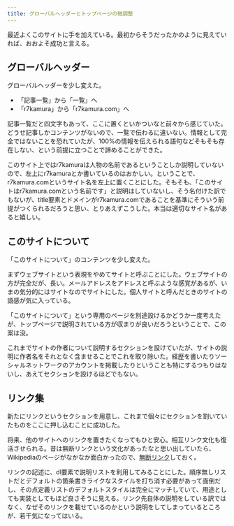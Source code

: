 ```yaml
---
title: グローバルヘッダーとトップページの微調整
---
```


最近よくこのサイトに手を加えている。最初からそうだったかのように見えていれば、おおよそ成功と言える。

## グローバルヘッダー

グローバルヘッダーを少し変えた。

- 「記事一覧」から「一覧」へ
- 「r7kamura」から「r7kamura.com」へ

記事一覧だと四文字もあって、ここに置くといかついなと前々から感じていた。どうせ記事しかコンテンツがないので、一覧で伝わるに違いない。情報として完全ではないことを恐れていたが、100%の情報を伝えられる語句などそもそも存在しない、という前提に立つことで諦めることができた。

このサイト上ではr7kamuraは人物の名前であるということしか説明していないので、左上にr7kamuraとか書いているのはおかしい。ということで、r7kamura.comというサイト名を左上に置くことにした。そもそも、「このサイトはr7kamura.comという名前です」と説明はしていないし、そう名付けた訳でもないが、title要素とドメインがr7kamura.comであることを基準にそういう前提がつくられるだろうと思い、とりあえずこうした。本当は適切なサイト名があると嬉しい。

## このサイトについて

「このサイトについて」のコンテンツを少し変えた。

まずウェブサイトという表現をやめてサイトと呼ぶことにした。ウェブサイトの方が完全だが、長い。メールアドレスをアドレスと呼ぶような感覚があるが、いまの気分的にはサイトなのでサイトにした。個人サイトと呼んだときのサイトの語感が気に入っている。

「このサイトについて」という専用のページを別途設けるかどうか一度考えたが、トップページで説明されている方が収まりが良いだろうということで、この案は没。

これまでサイトの作者について説明するセクションを設けていたが、サイトの説明に作者名をそれとなく含ませることでこれを取り除いた。経歴を書いたりソーシャルネットワークのアカウントを掲載したりということも特にするつもりはないし、あえてセクションを設けるほどでもない。

## リンク集

新たにリンクというセクションを用意し、これまで個々にセクションを割いていたものをここに押し込むことに成功した。

将来、他のサイトへのリンクを置きたくなってもひと安心。相互リンク文化も復活させられる。昔は無断リンクという文化があったなと思い出していたら、Wikipediaのページがなかなか面白かったので、[無断リンク](https://ja.wikipedia.org/wiki/%E7%84%A1%E6%96%AD%E3%83%AA%E3%83%B3%E3%82%AF)しておく。

リンクの記述に、dl要素で説明リストを利用してみることにした。順序無しリストだとデフォルトの箇条書きライクなスタイルを打ち消す必要があって面倒だし、その点定義リストのデフォルトスタイルは完全にマッチしていて、用途としても実装としてもほど良さそうに見える。リンク先自体の説明をしている訳ではなく、なぜそのリンクを載せているのかという説明をしてしまっているところが、若干気になってはいる。
